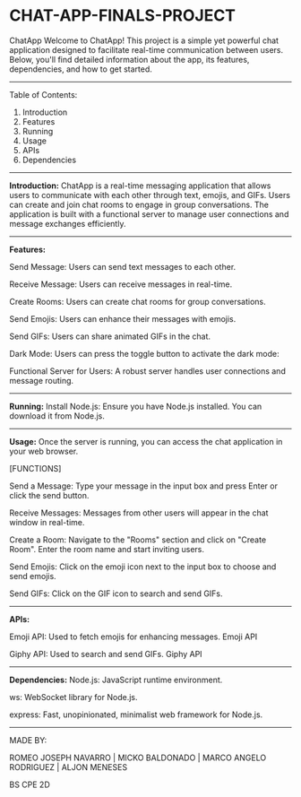 # CHAT-APP-FINALS-PROJECT

ChatApp
Welcome to ChatApp! This project is a simple yet powerful chat application designed to facilitate real-time communication between users. Below, you'll find detailed information about the app, its features, dependencies, and how to get started.
_____________________________________________________________________________________________________________________________________________________________________________________
Table of Contents:
1. Introduction
2. Features
3. Running
4. Usage
5. APIs
6. Dependencies
_____________________________________________________________________________________________________________________________________________________________________________________
**Introduction:**
ChatApp is a real-time messaging application that allows users to communicate with each other through text, emojis, and GIFs. Users can create and join chat rooms to engage in group conversations. The application is built with a functional server to manage user connections and message exchanges efficiently.
_____________________________________________________________________________________________________________________________________________________________________________________

**Features:**


Send Message: Users can send text messages to each other.

Receive Message: Users can receive messages in real-time.

Create Rooms: Users can create chat rooms for group conversations.

Send Emojis: Users can enhance their messages with emojis.

Send GIFs: Users can share animated GIFs in the chat.

Dark Mode: Users can press the toggle button to activate the dark mode:

Functional Server for Users: A robust server handles user connections and message routing.

_____________________________________________________________________________________________________________________________________________________________________________________




**Running:**
Install Node.js: Ensure you have Node.js installed. You can download it from Node.js.



_____________________________________________________________________________________________________________________________________________________________________________________


**Usage:**
Once the server is running, you can access the chat application in your web browser.







[FUNCTIONS]

Send a Message: Type your message in the input box and press Enter or click the send button.

Receive Messages: Messages from other users will appear in the chat window in real-time.

Create a Room: Navigate to the "Rooms" section and click on "Create Room". Enter the room name and start inviting users.

Send Emojis: Click on the emoji icon next to the input box to choose and send emojis.

Send GIFs: Click on the GIF icon to search and send GIFs.



_____________________________________________________________________________________________________________________________________________________________________________________


**APIs:**

Emoji API: Used to fetch emojis for enhancing messages. Emoji API

Giphy API: Used to search and send GIFs. Giphy API



_____________________________________________________________________________________________________________________________________________________________________________________


**Dependencies:**
Node.js: JavaScript runtime environment.

ws: WebSocket library for Node.js.

express: Fast, unopinionated, minimalist web framework for Node.js.

_____________________________________________________________________________________________________________________________________________________________________________________

MADE BY:


ROMEO JOSEPH NAVARRO |
MICKO BALDONADO |
MARCO ANGELO RODRIGUEZ |
ALJON MENESES


BS CPE 2D

